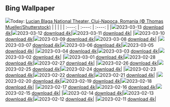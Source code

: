## Bing Wallpaper
![](./wallpaper/2023-03-13.jpg)Today: [Lucian Blaga National Theater, Cluj-Napoca, Romania (© Thomas Mueller/Shutterstock)](./wallpaper/2023-03-13.jpg)
|      |      |      |
| :----: | :----: | :----: |
|![](./wallpaper/2023-03-13_sm.jpg)2023-03-13 [download 4k](./wallpaper/2023-03-13.jpg)|![](./wallpaper/2023-03-12_sm.jpg)2023-03-12 [download 4k](./wallpaper/2023-03-12.jpg)|![](./wallpaper/2023-03-11_sm.jpg)2023-03-11 [download 4k](./wallpaper/2023-03-11.jpg)|
|![](./wallpaper/2023-03-10_sm.jpg)2023-03-10 [download 4k](./wallpaper/2023-03-10.jpg)|![](./wallpaper/2023-03-09_sm.jpg)2023-03-09 [download 4k](./wallpaper/2023-03-09.jpg)|![](./wallpaper/2023-03-08_sm.jpg)2023-03-08 [download 4k](./wallpaper/2023-03-08.jpg)|
|![](./wallpaper/2023-03-07_sm.jpg)2023-03-07 [download 4k](./wallpaper/2023-03-07.jpg)|![](./wallpaper/2023-03-06_sm.jpg)2023-03-06 [download 4k](./wallpaper/2023-03-06.jpg)|![](./wallpaper/2023-03-05_sm.jpg)2023-03-05 [download 4k](./wallpaper/2023-03-05.jpg)|
|![](./wallpaper/2023-03-04_sm.jpg)2023-03-04 [download 4k](./wallpaper/2023-03-04.jpg)|![](./wallpaper/2023-03-03_sm.jpg)2023-03-03 [download 4k](./wallpaper/2023-03-03.jpg)|![](./wallpaper/2023-03-02_sm.jpg)2023-03-02 [download 4k](./wallpaper/2023-03-02.jpg)|
|![](./wallpaper/2023-03-01_sm.jpg)2023-03-01 [download 4k](./wallpaper/2023-03-01.jpg)|![](./wallpaper/2023-02-28_sm.jpg)2023-02-28 [download 4k](./wallpaper/2023-02-28.jpg)|![](./wallpaper/2023-02-27_sm.jpg)2023-02-27 [download 4k](./wallpaper/2023-02-27.jpg)|
|![](./wallpaper/2023-02-26_sm.jpg)2023-02-26 [download 4k](./wallpaper/2023-02-26.jpg)|![](./wallpaper/2023-02-25_sm.jpg)2023-02-25 [download 4k](./wallpaper/2023-02-25.jpg)|![](./wallpaper/2023-02-24_sm.jpg)2023-02-24 [download 4k](./wallpaper/2023-02-24.jpg)|
|![](./wallpaper/2023-02-23_sm.jpg)2023-02-23 [download 4k](./wallpaper/2023-02-23.jpg)|![](./wallpaper/2023-02-22_sm.jpg)2023-02-22 [download 4k](./wallpaper/2023-02-22.jpg)|![](./wallpaper/2023-02-21_sm.jpg)2023-02-21 [download 4k](./wallpaper/2023-02-21.jpg)|
|![](./wallpaper/2023-02-20_sm.jpg)2023-02-20 [download 4k](./wallpaper/2023-02-20.jpg)|![](./wallpaper/2023-02-19_sm.jpg)2023-02-19 [download 4k](./wallpaper/2023-02-19.jpg)|![](./wallpaper/2023-02-18_sm.jpg)2023-02-18 [download 4k](./wallpaper/2023-02-18.jpg)|
|![](./wallpaper/2023-02-17_sm.jpg)2023-02-17 [download 4k](./wallpaper/2023-02-17.jpg)|![](./wallpaper/2023-02-16_sm.jpg)2023-02-16 [download 4k](./wallpaper/2023-02-16.jpg)|![](./wallpaper/2023-02-15_sm.jpg)2023-02-15 [download 4k](./wallpaper/2023-02-15.jpg)|
|![](./wallpaper/2023-02-14_sm.jpg)2023-02-14 [download 4k](./wallpaper/2023-02-14.jpg)|![](./wallpaper/2023-02-13_sm.jpg)2023-02-13 [download 4k](./wallpaper/2023-02-13.jpg)|![](./wallpaper/2023-02-12_sm.jpg)2023-02-12 [download 4k](./wallpaper/2023-02-12.jpg)|
|![](./wallpaper/2023-02-11_sm.jpg)2023-02-11 [download 4k](./wallpaper/2023-02-11.jpg)|